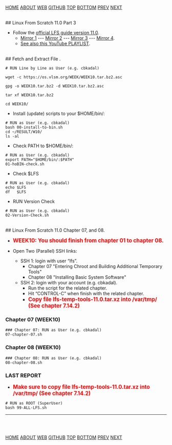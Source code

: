 ---
---

[HOME](index.md)
[ABOUT](README.md)
[WEB](https://osp4diss.vlsm.org/)
[GITHUB](/https://github.com/os2xx/osp4diss)
[TOP](#)
[BOTTOM](#endofpage)
[PREV](index.md#idx0709)
[NEXT](index.md#idx0709)

<br id="idx00">
## Linux From Scratch 11.0 Part 3

* Follow the [official LFS guide version 11.0](https://www.linuxfromscratch.org/lfs/view/11.0/).
  * [Mirror 1](https://lfs.mirror.fileplanet.com/lfs/view/11.0/) ---
    [Mirror 2](https://lfs.mirrors.hoobly.com/lfs/view/11.0/) ---
    [Mirror 3](http://lfs.mirror.jaleco.com/lfs/view/11.0/) ---
    [Mirror 4](http://lfs.mirror.jaleco.com/lfs/view/11.0/).
  * [See also this YouTube PLAYLIST](https://www.youtube.com/playlist?list=PLyc5xVO2uDsDK5_zewRXYOZA0cyjwcboE).

<br id="idx01">
## Fetch and Extract File <https://os.vlsm.org/WEEK/WEEK10.tar.bz2.asc>.

```
# RUN Line by Line as User (e.g. cbkadal)

wget -c https://os.vlsm.org/WEEK/WEEK10.tar.bz2.asc

gpg -o WEEK10.tar.bz2 -d WEEK10.tar.bz2.asc

tar xf WEEK10.tar.bz2

cd WEEK10/

```

* Install (update) scripts to your $HOME/bin/:

```
# RUN as User (e.g. cbkadal)
bash 00-install-to-bin.sh
cd ~/RESULT/W10/
ls -al

```
* Check PATH to $HOME/bin/:

```
# RUN as User (e.g. cbkadal)
export PATH="$HOME/bin/:$PATH"
01-hoBIN-check.sh

```
* Check $LFS

```
# RUN as User (e.g. cbkadal)
echo $LFS
df   $LFS

```

* RUN Version Check

```
# RUN as User (e.g. cbkadal)
02-Version-Check.sh

```

<br id="idx02">
## Linux From Scratch 11.0 Chapter 07, and 08.

* <span style="color:red; font-weight:bold; font-size:larger;">
  WEEK10:
  You should finish from chapter 01 to chapter 08.
  </span>

* Open Two (Parallel) SSH links:
  * SSH 1: login with user “lfs”.
    * Chapter 07 "Entering Chroot and Building Additional Temporary Tools"
    * Chapter 08 "Installing Basic System Software"
  * SSH 2: login with your account (e.g. cbkadal).
    * Run the script for the related chapter.
    * Hit “CONTROL-C” when finish with the related chapter.
    * <span style="color:red; font-weight:bold; font-size:larger;">
      Copy file lfs-temp-tools-11.0.tar.xz into /var/tmp/ (See chapter 7.14.2)
      </span>

### Chapter 07 (WEEK10)

```
### Chapter 07: RUN as User (e.g. cbkadal)
07-chapter-07.sh

```

### Chapter 08 (WEEK10)

```
### Chapter 08: RUN as User (e.g. cbkadal)
08-chapter-08.sh

```

### LAST REPORT

* <span style="color:red; font-weight:bold; font-size:larger;">
  Make sure to copy file lfs-temp-tools-11.0.tar.xz into /var/tmp/ (See chapter 7.14.2)
  </span>

```
# RUN as ROOT (SuperUser)
bash 99-ALL-LFS.sh

```

<hr>
<br id="endofpage"><br>

[HOME](index.md)
[ABOUT](README.md)
[WEB](https://osp4diss.vlsm.org/)
[GITHUB](/https://github.com/os2xx/osp4diss)
[TOP](#)
[BOTTOM](#endofpage)
[PREV](index.md#idx0709)
[NEXT](index.md#idx0709)
<br>

